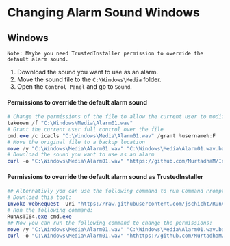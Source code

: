 # Changing Alarm Sound Windows
  

## Windows
``Note: Maybe you need TrustedInstaller permission to override the default alarm sound.``


1. Download the sound you want to use as an alarm.  
2. Move the sound file to the `C:\Windows\Media` folder.
3. Open the `Control Panel` and go to `Sound`.

#### Permissions to override the default alarm sound
```powershell
# Change the permissions of the file to allow the current user to modify it
takeown /f "C:\Windows\Media\Alarm01.wav"
# Grant the current user full control over the file
cmd.exe /c icacls "C:\Windows\Media\Alarm01.wav" /grant %username%:F
# Move the original file to a backup location
move /y "C:\Windows\Media\Alarm01.wav" "C:\Windows\Media\Alarm01.wav.bak"
# Download the sound you want to use as an alarm
curl -o "C:\Windows\Media\Alarm01.wav" "https://github.com/MurtadhaM/Infrastructure/raw/main/Administration/Changing%20Windows%20Alarm%20Sound/Concerning%20Hobbits.wav"
```

#### Permissions to override the default alarm sound as TrustedInstaller
```powershell
## Alternativly you can use the following command to run Command Prompt as TrustedInstaller:
# Download this tool:
Invoke-WebRequest -Uri "https://raw.githubusercontent.com/jschicht/RunAsTI/master/RunAsTI64.exe" -OutFile "C:\windows\system32\RunAsTI64.exe"
# Run the following command:
RunAsTI64.exe cmd.exe 
## Now you can run the following command to change the permissions:
move /y "C:\Windows\Media\Alarm01.wav" "C:\Windows\Media\Alarm01.wav.bak"
curl -o "C:\Windows\Media\Alarm01.wav" "hthttps://github.com/MurtadhaM/Infrastructure/raw/main/Administration/Changing%20Windows%20Alarm%20Sound/Concerning%20Hobbits.wavtps://github.com/MurtadhaM/Infrastructure/raw/main/Administration/Changing%20Windows%20Alarm%20Sound/Concerning%20Hobbits.wav"
```

